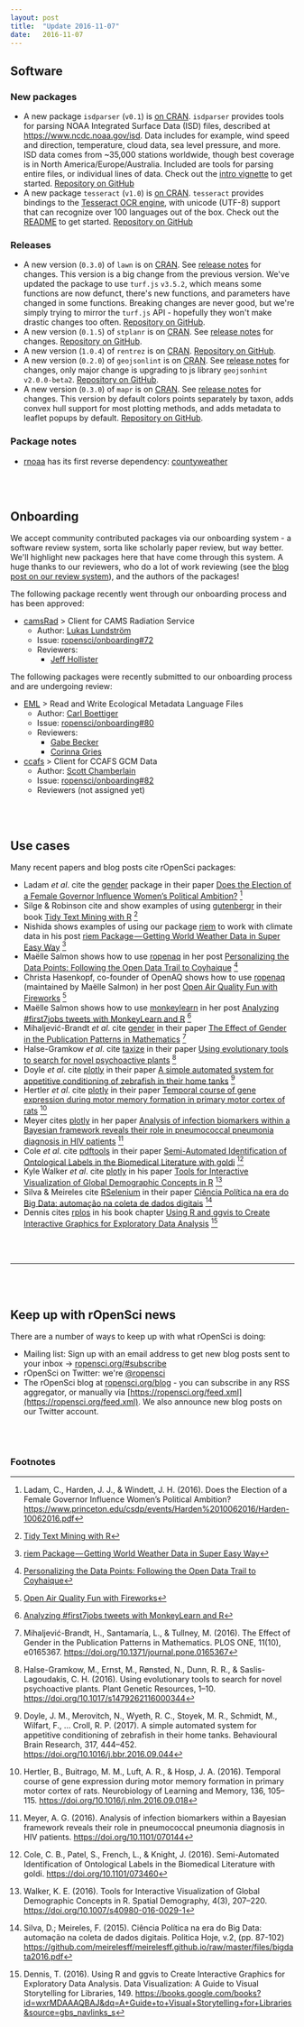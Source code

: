 ```yaml
---
layout: post
title:  "Update 2016-11-07"
date:   2016-11-07
---
```


## Software

### New packages

* A new package `isdparser` (`v0.1`) is [on CRAN](https://cran.rstudio.com/web/packages/isdparser). `isdparser` provides tools for parsing NOAA Integrated Surface Data (ISD) files, described at <https://www.ncdc.noaa.gov/isd>. Data includes for example, wind speed and direction, temperature, cloud data, sea level pressure, and more. ISD data comes from ~35,000 stations worldwide, though best coverage is in North America/Europe/Australia. Included are tools for parsing entire files, or individual lines of data. Check out the [intro vignette](https://cran.rstudio.com/web/packages/isdparser/vignettes/isdparser_vignette.html) to get started. [Repository on GitHub][isdparser]
* A new package `tesseract` (`v1.0`) is [on CRAN](https://cran.rstudio.com/web/packages/tesseract). `tesseract` provides bindings to the [Tesseract OCR engine](https://github.com/tesseract-ocr/tesseract), with unicode (UTF-8) support that can recognize over 100 languages out of the box. Check out the [README](https://github.com/ropensci/tesseract#tesseract) to get started. [Repository on GitHub][tesseract]

### Releases

* A new version (`0.3.0`) of `lawn` is on [CRAN](https://cran.rstudio.com/web/packages/lawn). See [release notes](https://github.com/ropensci/lawn/releases/tag/v0.3.0) for changes. This version is a big change from the previous version. We've updated the package to use `turf.js` `v3.5.2`, which means some functions are now defunct, there's new functions, and parameters have changed in some functions. Breaking changes are never good, but we're simply trying to mirror the `turf.js` API - hopefully they won't make drastic changes too often. [Repository on GitHub][lawn].
* A new version (`0.1.5`) of `stplanr` is on [CRAN](https://cran.rstudio.com/web/packages/stplanr). See [release notes](https://github.com/ropensci/stplanr/releases/tag/0.1.5) for changes. [Repository on GitHub][stplanr].
* A new version (`1.0.4`) of `rentrez` is on [CRAN](https://cran.rstudio.com/web/packages/rentrez). [Repository on GitHub][rentrez].
* A new version (`0.2.0`) of `geojsonlint` is on [CRAN](https://cran.rstudio.com/web/packages/geojsonlint). See [release notes](https://github.com/ropenscilabs/geojsonlint/releases/tag/v0.2.0) for changes, only major change is upgrading to js library `geojsonhint` `v2.0.0-beta2`. [Repository on GitHub][geojsonlint].
* A new version (`0.3.0`) of `mapr` is on [CRAN](https://cran.rstudio.com/web/packages/mapr). See [release notes](https://github.com/ropensci/mapr/releases/tag/v0.3.0) for changes. This version by default colors points separately by taxon, adds convex hull support for most plotting methods, and adds metadata to leaflet popups by default. [Repository on GitHub][mapr].

### Package notes

* [rnoaa][] has its first reverse dependency: [countyweather](https://cran.rstudio.com/web/packages/countyweather/index.html)

<br><br>

## Onboarding

We accept community contributed packages via our onboarding system - a software review
system, sorta like scholarly paper review, but way better. We'll highlight new packages
here that have come through this system. A huge thanks to our reviewers, who
do a lot of work reviewing (see the [blog post on our review system](https://ropensci.org/blog/2016/03/28/software-review)), and the authors of the packages!

The following package recently went through our onboarding process and has been approved:

* [camsRad][] > Client for CAMS Radiation Service
    * Author: [Lukas Lundström](https://github.com/lukas-rokka)
    * Issue: [ropensci/onboarding#72](https://github.com/ropensci/onboarding/issues/72)
    * Reviewers:
        * [Jeff Hollister](https://github.com/jhollist)

The following packages were recently submitted to our onboarding process and are undergoing review:

* [EML][] > Read and Write Ecological Metadata Language Files
    * Author: [Carl Boettiger](https://github.com/cboettig)
    * Issue: [ropensci/onboarding#80](https://github.com/ropensci/onboarding/issues/80)
    * Reviewers:
        * [Gabe Becker](https://github.com/gmbecker)
        * [Corinna Gries](https://github.com/cgries)
* [ccafs][] > Client for CCAFS GCM Data
    * Author: [Scott Chamberlain](https://github.com/sckott)
    * Issue: [ropensci/onboarding#82](https://github.com/ropensci/onboarding/issues/82)
    * Reviewers (not assigned yet)

<br><br>

## Use cases

Many recent papers and blog posts cite rOpenSci packages:

* Ladam _et al_. cite the [gender][] package in their paper [Does the Election of a Female Governor Influence Women’s Political Ambition?](https://www.princeton.edu/csdp/events/Harden%2010062016/Harden-10062016.pdf) [^1]
* Silge & Robinson cite and show examples of using [gutenbergr][] in their book [Tidy Text Mining with R](http://tidytextmining.com/tidytext.html#the-gutenbergr-package) [^2]
* Nishida shows examples of using our package [riem][] to work with climate data in his post [riem Package — Getting World Weather Data in Super Easy Way](https://blog.exploratory.io/riem-package-getting-world-weather-data-in-super-easy-way-78aa94ed45f5#.q58jjkuo4) [^3]
* Maëlle Salmon shows how to use [ropenaq][] in her post [Personalizing the Data Points: Following the Open Data Trail to Coyhaique](https://medium.com/@openaq/personalizing-the-data-points-following-the-open-data-trail-to-coyhaique-40604278bf71#.qkm2slfv4) [^4]
* Christa Hasenkopf, co-founder of OpenAQ shows how to use [ropenaq][] (maintained by Maëlle Salmon) in her post [Open Air Quality Fun with Fireworks](https://medium.com/@openaq/open-air-quality-fun-with-fireworks-13f9bd47ba36#.j64syt9tm) [^5]
* Maëlle Salmon shows how to use [monkeylearn][] in her post [Analyzing #first7jobs tweets with MonkeyLearn and R](https://blog.monkeylearn.com/analyzing-first7jobs-tweets-monkeylearn-r/) [^6]
* Mihaljević-Brandt _et al_. cite [gender][] in their paper [The Effect of Gender in the Publication Patterns in Mathematics](https://doi.org/10.1371/journal.pone.0165367) [^7]
* Halse-Gramkow _et al_. cite [taxize][] in their paper [Using evolutionary tools to search for novel psychoactive plants](https://doi.org/10.1017/s1479262116000344) [^8]
* Doyle _et al_. cite [plotly][] in their paper [A simple automated system for appetitive conditioning of zebrafish in their home tanks](https://doi.org/10.1016/j.bbr.2016.09.044) [^9]
* Hertler _et al_. cite [plotly][] in their paper [Temporal course of gene expression during motor memory formation in primary motor cortex of rats](https://doi.org/10.1016/j.nlm.2016.09.018) [^10]
* Meyer cites [plotly][] in her paper [Analysis of infection biomarkers within a Bayesian framework reveals their role in pneumococcal pneumonia diagnosis in HIV patients](https://doi.org/10.1101/070144) [^11]
* Cole _et al_. cite [pdftools][] in their paper [Semi-Automated Identification of Ontological Labels in the Biomedical Literature with goldi](https://doi.org/https://doi.org/10.1101/073460) [^12]
* Kyle Walker _et al_. cite [plotly][] in his paper [Tools for Interactive Visualization of Global Demographic Concepts in R](https://doi.org/10.1007/s40980-016-0029-1) [^13]
* Silva & Meireles cite [RSelenium][] in their paper [Ciência Política na era do Big Data: automação na coleta de dados digitais](https://github.com/meirelesff/meirelesff.github.io/raw/master/files/bigdata2016.pdf) [^14]
* Dennis cites [rplos][] in his book chapter [Using R and ggvis to Create Interactive Graphics for Exploratory Data Analysis](https://books.google.com/books?id=wxrMDAAAQBAJ&dq=A+Guide+to+Visual+Storytelling+for+Libraries&source=gbs_navlinks_s) [^15]

<br><br>

-----------------------------

<br><br>

## Keep up with rOpenSci news

There are a number of ways to keep up with what rOpenSci is doing:

* Mailing list: Sign up with an email address to get new blog posts sent to your inbox -> [ropensci.org/#subscribe](https://ropensci.org/#subscribe)
* rOpenSci on Twitter: we're [@ropensci](https://twitter.com/ropensci)
* The rOpenSci blog at [ropensci.org/blog](https://ropensci.org/blog) - you can subscribe in any RSS aggregator, or manually via [https://ropensci.org/feed.xml](https://ropensci.org/feed.xml). We also announce new blog posts on our Twitter account.

[isdparser]: https://github.com/ropenscilabs/isdparser
[tesseract]: https://github.com/ropensci/tesseract
[lawn]: https://github.com/ropensci/lawn
[stplanr]: https://github.com/ropensci/stplanr
[rentrez]: https://github.com/ropensci/rentrez
[geojsonlint]: https://github.com/ropenscilabs/geojsonlint
[mapr]: https://github.com/ropensci/mapr
[rnoaa]: https://github.com/ropensci/rnoaa
[gender]: https://github.com/ropensci/gender
[gutenbergr]: https://github.com/ropenscilabs/gutenbergr
[riem]: https://github.com/ropenscilabs/riem
[ropenaq]: https://github.com/ropenscilabs/ropenaq
[monkeyLearn]: https://github.com/ropenscilabs/monkeylearn
[taxize]: https://github.com/ropensci/taxize
[plotly]: https://github.com/ropensci/plotly
[pdftools]: https://github.com/ropensci/pdftools
[RSelenium]: https://github.com/ropensci/RSelenium
[rplos]: https://github.com/ropensci/rplos
[camsRad]: https://github.com/lukas-rokka/camsRad
[EML]: https://github.com/ropensci/EML
[ccafs]: https://github.com/ropenscilabs/ccafs

<br><br>

### Footnotes

[^1]: Ladam, C., Harden, J. J., & Windett, J. H. (2016). Does the Election of a Female Governor Influence Women’s Political Ambition? <https://www.princeton.edu/csdp/events/Harden%2010062016/Harden-10062016.pdf>
[^2]: [Tidy Text Mining with R](http://tidytextmining.com/tidytext.html#the-gutenbergr-package)
[^3]: [riem Package — Getting World Weather Data in Super Easy Way](https://blog.exploratory.io/riem-package-getting-world-weather-data-in-super-easy-way-78aa94ed45f5#.q58jjkuo4)
[^4]: [Personalizing the Data Points: Following the Open Data Trail to Coyhaique](https://medium.com/@openaq/personalizing-the-data-points-following-the-open-data-trail-to-coyhaique-40604278bf71#.qkm2slfv4)
[^5]: [Open Air Quality Fun with Fireworks](https://medium.com/@openaq/open-air-quality-fun-with-fireworks-13f9bd47ba36#.j64syt9tm)
[^6]: [Analyzing #first7jobs tweets with MonkeyLearn and R](https://blog.monkeylearn.com/analyzing-first7jobs-tweets-monkeylearn-r/)
[^7]: Mihaljević-Brandt, H., Santamaría, L., & Tullney, M. (2016). The Effect of Gender in the Publication Patterns in Mathematics. PLOS ONE, 11(10), e0165367. <https://doi.org/10.1371/journal.pone.0165367>
[^8]: Halse-Gramkow, M., Ernst, M., Rønsted, N., Dunn, R. R., & Saslis-Lagoudakis, C. H. (2016). Using evolutionary tools to search for novel psychoactive plants. Plant Genetic Resources, 1–10. <https://doi.org/10.1017/s1479262116000344>
[^9]: Doyle, J. M., Merovitch, N., Wyeth, R. C., Stoyek, M. R., Schmidt, M., Wilfart, F., … Croll, R. P. (2017). A simple automated system for appetitive conditioning of zebrafish in their home tanks. Behavioural Brain Research, 317, 444–452. <https://doi.org/10.1016/j.bbr.2016.09.044>
[^10]: Hertler, B., Buitrago, M. M., Luft, A. R., & Hosp, J. A. (2016). Temporal course of gene expression during motor memory formation in primary motor cortex of rats. Neurobiology of Learning and Memory, 136, 105–115. <https://doi.org/10.1016/j.nlm.2016.09.018>
[^11]: Meyer, A. G. (2016). Analysis of infection biomarkers within a Bayesian framework reveals their role in pneumococcal pneumonia diagnosis in HIV patients. <https://doi.org/10.1101/070144>
[^12]: Cole, C. B., Patel, S., French, L., & Knight, J. (2016). Semi-Automated Identification of Ontological Labels in the Biomedical Literature with goldi. <https://doi.org/10.1101/073460>
[^13]: Walker, K. E. (2016). Tools for Interactive Visualization of Global Demographic Concepts in R. Spatial Demography, 4(3), 207–220. <https://doi.org/10.1007/s40980-016-0029-1>
[^14]: Silva, D.; Meireles, F. (2015). Ciência Política na era do Big Data: automação na coleta de dados digitais. Politica Hoje, v.2, (pp. 87-102) <https://github.com/meirelesff/meirelesff.github.io/raw/master/files/bigdata2016.pdf>
[^15]: Dennis, T. (2016). Using R and ggvis to Create Interactive Graphics for Exploratory Data Analysis. Data Visualization: A Guide to Visual Storytelling for Libraries, 149. <https://books.google.com/books?id=wxrMDAAAQBAJ&dq=A+Guide+to+Visual+Storytelling+for+Libraries&source=gbs_navlinks_s>
